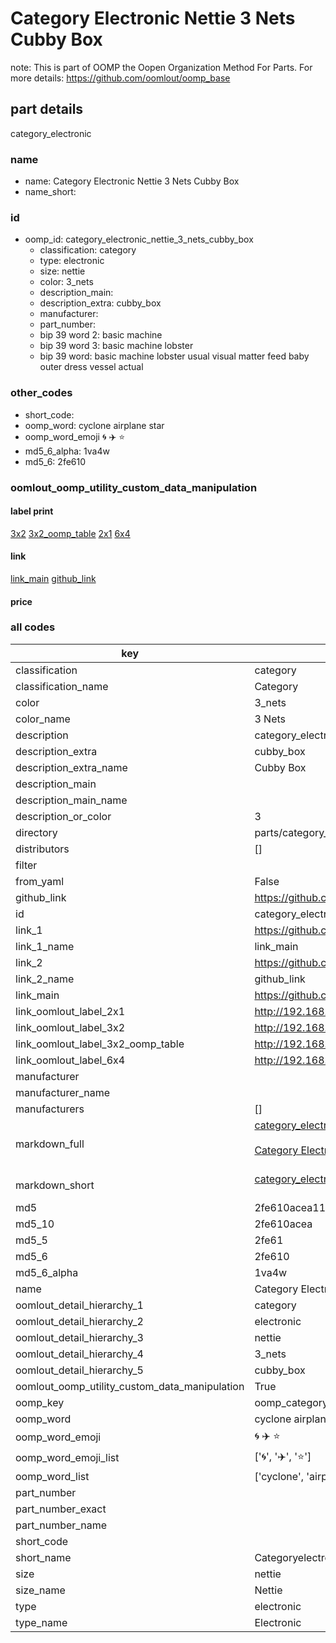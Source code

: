 # Category Electronic Nettie 3 Nets Cubby Box  

note: This is part of OOMP the Oopen Organization Method For Parts. For more details: https://github.com/oomlout/oomp_base

##  part details



category_electronic

### name
* name: Category Electronic Nettie 3 Nets Cubby Box
* name_short: 
### id
* oomp_id: category_electronic_nettie_3_nets_cubby_box
  * classification: category
  * type: electronic
  * size: nettie
  * color: 3_nets
  * description_main: 
  * description_extra: cubby_box
  * manufacturer: 
  * part_number: 
  * bip 39 word 2: basic machine
  * bip 39 word 3: basic machine lobster
  * bip 39 word: basic machine lobster usual visual matter feed baby outer dress vessel actual

### other_codes
* short_code: 
* oomp_word: cyclone airplane star
* oomp_word_emoji :cyclone: :airplane: :star:
* md5_6_alpha: 1va4w
* md5_6: 2fe610






### oomlout_oomp_utility_custom_data_manipulation
#### label print
[3x2](http://192.168.1.245:1112/?label=oomp%201va4w)
[3x2_oomp_table](http://192.168.1.107:1112/?label=oomp%201va4w)
[2x1](http://192.168.1.242:1112/?label=oomp%201va4w)
[6x4](http://192.168.1.55:1112/?label=oomp%201va4w)    

#### link

[link_main](https://github.com/oomlout/oomlout_oomp_current_version_messy/tree/main/parts/category_electronic_nettie_3_nets_cubby_box) [github_link](https://github.com/oomlout/oomlout_oomp_part_src/tree/main/parts/category_electronic_nettie_3_nets_cubby_box)                             

#### price







### all codes 
| key | value |  
| --- | --- |  
| classification | category |  
| classification_name | Category |  
| color | 3_nets |  
| color_name | 3 Nets |  
| description | category_electronic |  
| description_extra | cubby_box |  
| description_extra_name | Cubby Box |  
| description_main |  |  
| description_main_name |  |  
| description_or_color | 3  |  
| directory | parts/category_electronic_nettie_3_nets_cubby_box |  
| distributors | [] |  
| filter |  |  
| from_yaml | False |  
| github_link | https://github.com/oomlout/oomlout_oomp_part_src/tree/main/parts/category_electronic_nettie_3_nets_cubby_box |  
| id | category_electronic_nettie_3_nets_cubby_box |  
| link_1 | https://github.com/oomlout/oomlout_oomp_current_version_messy/tree/main/parts/category_electronic_nettie_3_nets_cubby_box |  
| link_1_name | link_main |  
| link_2 | https://github.com/oomlout/oomlout_oomp_part_src/tree/main/parts/category_electronic_nettie_3_nets_cubby_box |  
| link_2_name | github_link |  
| link_main | https://github.com/oomlout/oomlout_oomp_current_version_messy/tree/main/parts/category_electronic_nettie_3_nets_cubby_box |  
| link_oomlout_label_2x1 | http://192.168.1.242:1112/?label=oomp%201va4w |  
| link_oomlout_label_3x2 | http://192.168.1.245:1112/?label=oomp%201va4w |  
| link_oomlout_label_3x2_oomp_table | http://192.168.1.107:1112/?label=oomp%201va4w |  
| link_oomlout_label_6x4 | http://192.168.1.55:1112/?label=oomp%201va4w |  
| manufacturer |  |  
| manufacturer_name |  |  
| manufacturers | [] |  
| markdown_full | [category_electronic_nettie_3_nets_cubby_box](https://github.com/oomlout/oomlout_oomp_current_version_messy/tree/main/parts/category_electronic_nettie_3_nets_cubby_box)<br>[](https://github.com/oomlout/oomlout_oomp_current_version_messy/tree/main/parts/category_electronic_nettie_3_nets_cubby_box)<br>[Category Electronic Nettie 3 Nets Cubby Box](https://github.com/oomlout/oomlout_oomp_current_version_messy/tree/main/parts/category_electronic_nettie_3_nets_cubby_box)<br><br> |  
| markdown_short | [category_electronic_nettie_3_nets_cubby_box](https://github.com/oomlout/oomlout_oomp_current_version_messy/tree/main/parts/category_electronic_nettie_3_nets_cubby_box)<br><br> |  
| md5 | 2fe610acea110a96257a7f0306616098 |  
| md5_10 | 2fe610acea |  
| md5_5 | 2fe61 |  
| md5_6 | 2fe610 |  
| md5_6_alpha | 1va4w |  
| name | Category Electronic Nettie 3 Nets Cubby Box |  
| oomlout_detail_hierarchy_1 | category |  
| oomlout_detail_hierarchy_2 | electronic |  
| oomlout_detail_hierarchy_3 | nettie |  
| oomlout_detail_hierarchy_4 | 3_nets |  
| oomlout_detail_hierarchy_5 | cubby_box |  
| oomlout_oomp_utility_custom_data_manipulation | True |  
| oomp_key | oomp_category_electronic_nettie_3_nets_cubby_box |  
| oomp_word | cyclone airplane star |  
| oomp_word_emoji | :cyclone: :airplane: :star: |  
| oomp_word_emoji_list | [':cyclone:', ':airplane:', ':star:'] |  
| oomp_word_list | ['cyclone', 'airplane', 'star'] |  
| part_number |  |  
| part_number_exact |  |  
| part_number_name |  |  
| short_code |  |  
| short_name | Categoryelectronic |  
| size | nettie |  
| size_name | Nettie |  
| type | electronic |  
| type_name | Electronic |  
